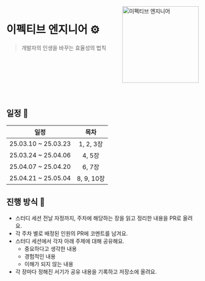 <img src="https://github.com/user-attachments/assets/a120786b-6846-4d82-a5c9-02ad700874ce" alt="이펙티브 엔지니어" align="right" width="200" />

# 이펙티브 엔지니어 ⚙️

> 개발자의 인생을 바꾸는 효율성의 법칙

<br />
<br />
<br />
<br />
<br />
<br />

## 일정 📅

|         일정          |    목차     |
|:-------------------:|:---------:|
| 25.03.10 ~ 25.03.23 | 1, 2, 3장  |
| 25.03.24 ~ 25.04.06 |   4, 5장   |
| 25.04.07 ~ 25.04.20 |   6, 7장   |
| 25.04.21 ~ 25.05.04 | 8, 9, 10장 |

## 진행 방식 🌌

* 스터디 세션 전날 자정까지, 주차에 해당하는 장을 읽고 정리한 내용을 PR로 올려요.
* 각 주차 별로 배정된 인원의 PR에 코멘트를 남겨요.
* 스터디 세션에서 각자 아래 주제에 대해 공유해요.
  + 중요하다고 생각한 내용
  + 경험적인 내용
  + 이해가 되지 않는 내용
* 각 장마다 정해진 서기가 공유 내용을 기록하고 저장소에 올려요.

